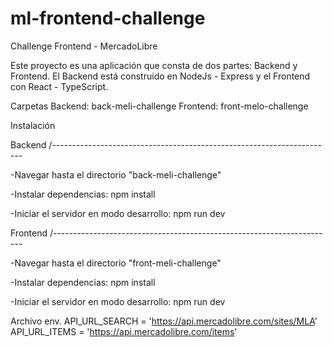 # ml-frontend-challenge
Challenge Frontend - MercadoLibre

Este proyecto es una aplicación que consta de dos partes: Backend y Frontend. El Backend está construido en NodeJs - Express y el Frontend con React - TypeScript. 

Carpetas
Backend: back-meli-challenge
Frontend: front-melo-challenge

Instalación

Backend
/----------------------------------------------------------------------

-Navegar hasta el directorio "back-meli-challenge"

-Instalar dependencias: npm install

-Iniciar el servidor en modo desarrollo: npm run dev


Frontend
/----------------------------------------------------------------------

-Navegar hasta el directorio "front-meli-challenge"

-Instalar dependencias: npm install

-Iniciar el servidor en modo desarrollo: npm run dev


Archivo env.
API_URL_SEARCH = 'https://api.mercadolibre.com/sites/MLA'
API_URL_ITEMS = 'https://api.mercadolibre.com/items'